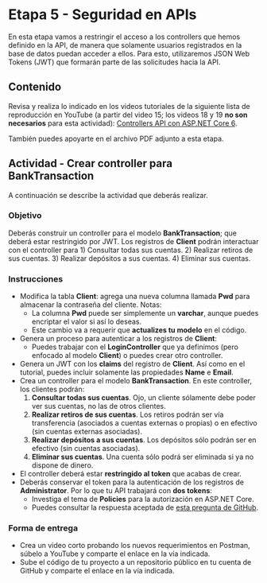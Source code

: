 # Etapa 5 - Seguridad en APIs
En esta etapa vamos a restringir el acceso a los controllers que hemos definido en la API, de manera que solamente usuarios registrados en la base de datos puedan acceder a ellos. Para esto, utilizaremos JSON Web Tokens (JWT) que formarán parte de las solicitudes hacia la API.

## Contenido
Revisa y realiza lo indicado en los videos tutoriales de la siguiente lista de reproducción en YouTube (a partir del video 15; los videos 18 y 19 **no son necesarios** para esta actividad): [Controllers API con ASP.NET Core 6](https://tinyurl.com/2pn6tdwt).

También puedes apoyarte en el archivo PDF adjunto a esta etapa.

## Actividad - Crear controller para BankTransaction 
A continuación se describe la actividad que deberás realizar.

### Objetivo
Deberás construir un controller para el modelo **BankTransaction**; que deberá estar restringido por JWT. Los registros de **Client** podrán interactuar con el controller para 1) Consultar todas sus cuentas. 2) Realizar retiros de sus cuentas. 3) Realizar depósitos a sus cuentas. 4) Eliminar sus cuentas.

### Instrucciones
- Modifica la tabla **Client**: agrega una nueva columna llamada **Pwd** para almacenar la contraseña del cliente. Notas:
  - La columna **Pwd** puede ser simplemente un **varchar**, aunque puedes encriptar el valor si así lo deseas.
  - Este cambio va a requerir que **actualizes tu modelo** en el código.
- Genera un proceso para autenticar a los registros de **Client**:
  - Puedes trabajar con el **LoginController** que ya definimos (pero enfocado al modelo **Client**) o puedes crear otro controller.
- Genera un JWT con los **claims** del registro de **Client**. Así como en el tutorial, puedes incluir solamente las propiedades **Name** e **Email**.
- Crea un controller para el modelo **BankTransaction**. En este controller, los clientes podrán:
  1. **Consultar todas sus cuentas**. Ojo, un cliente sólamente debe poder ver sus cuentas, no las de otros clientes.  
  2. **Realizar retiros de sus cuentas**. Los retiros podrán ser vía transferencia (asociados a cuentas externas o propias) o en efectivo (sin cuentas externas asociadas).
  3. **Realizar depósitos a sus cuentas**. Los depósitos sólo podrán ser en efectivo (sin cuentas asociadas).
  4. **Eliminar sus cuentas**. Una cuenta sólo podrá ser eliminada si ya no dispone de dinero.
- El controller deberá estar **restringido al token** que acabas de crear.
- Deberás conservar el token para la autenticación de los registros de **Administrator**. Por lo que tu API trabajará con **dos tokens**:
  - Investiga el tema de **Policies** para la autorización en ASP.NET Core.
  - Puedes consultar la respuesta aceptada de [esta pregunta de GitHub](https://stackoverflow.com/questions/49694383/use-multiple-jwt-bearer-authentication).

### Forma de entrega
- Crea un video corto probando los nuevos requerimientos en Postman, súbelo a YouTube y comparte el enlace en la vía indicada.
- Sube el código de tu proyecto a un repositorio público en tu cuenta de GitHub y comparte el enlace en la vía indicada.

